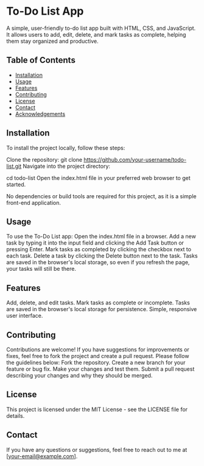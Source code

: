 # To-Do List App

A simple, user-friendly to-do list app built with HTML, CSS, and JavaScript. It allows users to add, edit, delete, and mark tasks as complete, helping them stay organized and productive.

## Table of Contents
- [Installation](#installation)
- [Usage](#usage)
- [Features](#features)
- [Contributing](#contributing)
- [License](#license)
- [Contact](#contact)
- [Acknowledgements](#acknowledgements)

## Installation
To install the project locally, follow these steps:

Clone the repository:
git clone https://github.com/your-username/todo-list.git
Navigate into the project directory:

cd todo-list
Open the index.html file in your preferred web browser to get started.

No dependencies or build tools are required for this project, as it is a simple front-end application.

## Usage
To use the To-Do List app:
Open the index.html file in a browser.
Add a new task by typing it into the input field and clicking the Add Task button or pressing Enter.
Mark tasks as completed by clicking the checkbox next to each task.
Delete a task by clicking the Delete button next to the task.
Tasks are saved in the browser's local storage, so even if you refresh the page, your tasks will still be there.

## Features
Add, delete, and edit tasks.
Mark tasks as complete or incomplete.
Tasks are saved in the browser's local storage for persistence.
Simple, responsive user interface.

## Contributing
Contributions are welcome! If you have suggestions for improvements or fixes, feel free to fork the project and create a pull request. Please follow the guidelines below:
Fork the repository.
Create a new branch for your feature or bug fix.
Make your changes and test them.
Submit a pull request describing your changes and why they should be merged.

## License
This project is licensed under the MIT License - see the LICENSE file for details.

## Contact
If you have any questions or suggestions, feel free to reach out to me at [your-email@example.com].

